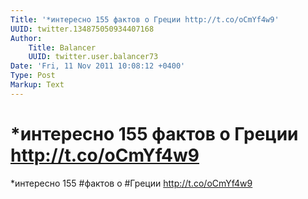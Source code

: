 ```yaml
---
Title: '*интересно 155 фактов о Греции http://t.co/oCmYf4w9'
UUID: twitter.134875050934407168
Author:
    Title: Balancer
    UUID: twitter.user.balancer73
Date: 'Fri, 11 Nov 2011 10:08:12 +0400'
Type: Post
Markup: Text
---
```


# *интересно 155 фактов о Греции http://t.co/oCmYf4w9

*интересно
155 #фактов о #Греции http://t.co/oCmYf4w9